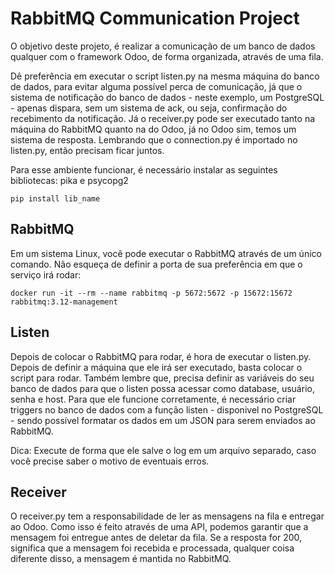 # RabbitMQ Communication Project

O objetivo deste projeto, é realizar a comunicação de um banco de dados qualquer com o framework Odoo, de forma organizada, através de uma fila.

Dê preferência em executar o script listen.py na mesma máquina do banco de dados, para evitar alguma possível perca de comunicação, já que o sistema de notificação do banco de dados - neste exemplo, um PostgreSQL - apenas dispara, sem um sistema de ack, ou seja, confirmação do recebimento da notificação. Já o receiver.py pode ser executado tanto na máquina do RabbitMQ quanto na do Odoo, já no Odoo sim, temos um sistema de resposta. Lembrando que o connection.py é importado no listen.py, então precisam ficar juntos.

Para esse ambiente funcionar, é necessário instalar as seguintes bibliotecas: pika e psycopg2

```pip install lib_name```

## RabbitMQ

Em um sistema Linux, você pode executar o RabbitMQ através de um único comando. Não esqueça de definir a porta de sua preferência em que o serviço irá rodar:

```docker run -it --rm --name rabbitmq -p 5672:5672 -p 15672:15672 rabbitmq:3.12-management```

## Listen

Depois de colocar o RabbitMQ para rodar, é hora de executar o listen.py. Depois de definir a máquina que ele irá ser executado, basta colocar o script para rodar.
Também lembre que, precisa definir as variáveis do seu banco de dados para que o listen possa acessar como database, usuário, senha e host.
Para que ele funcione corretamente, é necessário criar triggers no banco de dados com a função listen - disponivel no PostgreSQL - sendo possível formatar os dados em um JSON para serem enviados ao RabbitMQ.

Dica: Execute de forma que ele salve o log em um arquivo separado, caso você precise saber o motivo de eventuais erros.

## Receiver

O receiver.py tem a responsabilidade de ler as mensagens na fila e entregar ao Odoo. Como isso é feito através de uma API, podemos garantir que a mensagem foi entregue antes de deletar da fila. Se a resposta for 200, significa que a mensagem foi recebida e processada, qualquer coisa diferente disso, a mensagem é mantida no RabbitMQ.
